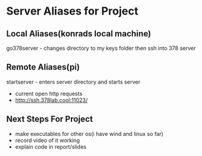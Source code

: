 # Server Aliases for Project 

## Local Aliases(konrads local machine)
go378server - changes directory to my keys folder then ssh into 378 server

## Remote Aliases(pi)
startserver - enters server directory and starts server

- current open http requests
 - http://ssh.378lab.cool:11023/

## Next Steps For Project
- make executables for other os(i have wind and linux so far)
- record video of it working
- explain code in report/slides
